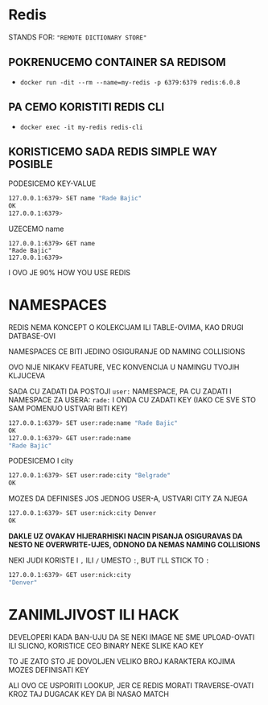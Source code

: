 # Redis

STANDS FOR: `"REMOTE DICTIONARY STORE"`

## POKRENUCEMO CONTAINER SA REDISOM

- `docker run -dit --rm --name=my-redis -p 6379:6379 redis:6.0.8`

## PA CEMO KORISTITI REDIS CLI

- `docker exec -it my-redis redis-cli`

## KORISTICEMO SADA REDIS SIMPLE WAY POSIBLE

PODESICEMO KEY-VALUE

```zsh
127.0.0.1:6379> SET name "Rade Bajic"
OK
127.0.0.1:6379> 
```

UZECEMO name

```SH
127.0.0.1:6379> GET name
"Rade Bajic"
127.0.0.1:6379> 
```

I OVO JE 90% HOW YOU USE REDIS

# NAMESPACES

REDIS NEMA KONCEPT O KOLEKCIJAM ILI TABLE-OVIMA, KAO DRUGI DATBASE-OVI

NAMESPACES CE BITI JEDINO OSIGURANJE OD NAMING COLLISIONS

OVO NIJE NIKAKV FEATURE, VEC KONVENCIJA U NAMINGU TVOJIH KLJUCEVA

SADA CU ZADATI DA POSTOJI `user:` NAMESPACE, PA CU ZADATI I NAMESPACE ZA USERA: `rade:` I ONDA CU ZADATI KEY (IAKO CE SVE STO SAM POMENUO USTVARI BITI KEY)

```zsh
127.0.0.1:6379> SET user:rade:name "Rade Bajic"
OK
127.0.0.1:6379> GET user:rade:name
"Rade Bajic"
```

PODESICEMO I city

```zsh
127.0.0.1:6379> SET user:rade:city "Belgrade"
OK 
```

MOZES DA DEFINISES JOS JEDNOG USER-A, USTVARI CITY ZA NJEGA

```zsh
127.0.0.1:6379> SET user:nick:city Denver
OK
```

**DAKLE UZ OVAKAV HIJERARHISKI NACIN PISANJA OSIGURAVAS DA NESTO NE OVERWRITE-UJES, ODNONO DA NEMAS NAMING COLLISIONS**

NEKI JUDI KORISTE I `,` ILI `/` UMESTO `:`, BUT I'LL STICK TO `:`

```zsh
127.0.0.1:6379> GET user:nick:city
"Denver"
```

# ZANIMLJIVOST ILI HACK

DEVELOPERI KADA BAN-UJU DA SE NEKI IMAGE NE SME UPLOAD-OVATI ILI SLICNO, KORISTICE CEO BINARY NEKE SLIKE KAO KEY

TO JE ZATO STO JE DOVOLJEN VELIKO BROJ KARAKTERA KOJIMA MOZES DEFINISATI KEY

ALI OVO CE USPORITI LOOKUP, JER CE REDIS MORATI TRAVERSE-OVATI KROZ TAJ DUGACAK KEY DA BI NASAO MATCH